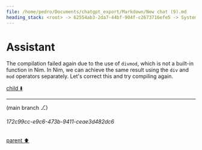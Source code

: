```yaml
---
file: /home/pedro/Documents/chatgpt_export/Markdown/New chat (9).md
heading_stack: <root> -> 62554ab3-2da7-44bf-904f-c2673716efe5 -> System -> 8d1d4b3c-44b1-4d04-96b3-550c080648bf -> System -> aaa24b13-f6aa-4dc9-860e-54f6ac6eea4e -> User -> f71aad2c-c170-4a64-8858-305c82518d98 -> Assistant -> 250514eb-8a60-408d-a6d4-f10333f29402 -> Tool -> 9dec960c-19d4-405f-bd56-76c7191a2b75 -> Assistant -> d30d6e7e-14cd-4e34-869d-a7993f5f3df2 -> Tool -> ef70ce7e-d235-4852-b0f4-4f4169b38653 -> Assistant -> f2385be4-7700-476e-8ea6-797a5813879a -> Tool -> f760029f-ba0a-45ac-aa6b-af62b52e9e25 -> Assistant -> a6533d90-0e2b-458e-87ec-d4d87d8e0c12 -> Assistant -> 8eccbbf6-52e2-4f7d-a6ca-b6ed3ce56644 -> Tool -> 3aa50e6b-dee1-489d-854e-d9f83ce1cae7 -> Assistant -> aaa29438-7719-492c-8768-88d0be83ed13 -> User -> ce115e2d-72e7-4e7d-8bfd-f6870442b902 -> Assistant -> 72038b2b-0138-4680-842f-4eb8c7c8ae44 -> Tool -> aaa25e37-97b9-4c3a-bb5c-30f81414dcaf -> User -> a70bc29a-c84c-4996-b2d6-32897163bc87 -> Assistant -> Braille Unicode Code Points -> Design -> 6f620879-e77c-48a2-9a11-b3fe101496db -> Assistant -> e2234903-f9d6-405c-b977-81910302362b -> Tool -> c30c6574-f794-4ea5-b1bc-0ae7313e5af5 -> Assistant -> aaa275a3-d771-4939-ad97-7c140c617bac -> User -> 9f215495-b8e7-4be0-aff8-a6ff702119c4 -> Assistant -> b5118a64-c1c9-4db2-affc-d600a9b45a2f -> Tool -> 7b79e669-153c-4877-a802-5bf908f9caf2 -> Assistant -> 73c7481f-3fa8-4931-8d5f-3fbda0300615 -> Assistant -> dca0236a-af13-4924-a2d0-80b4be68c6bc -> Tool -> ce82017c-978d-4164-bb50-353795a84b89 -> Assistant -> 76c2b5b2-3a85-4e94-92a1-05116ad22d0d -> Assistant -> cb88632d-4c9a-4606-ab68-f48a6adf0a41 -> Tool -> d1209f82-b415-422a-b783-46169e57f4ee -> Assistant
---
```

# Assistant

The compilation failed again due to the use of `divmod`, which is not a built-in function in Nim. In Nim, we can achieve the same result using the `div` and `mod` operators separately. Let's correct this and try compiling again.

[child ⬇️](#172c99cc-e9c6-473b-9411-ceae3d482dc6)

---

(main branch ⎇)
###### 172c99cc-e9c6-473b-9411-ceae3d482dc6
[parent ⬆️](#d1209f82-b415-422a-b783-46169e57f4ee)
